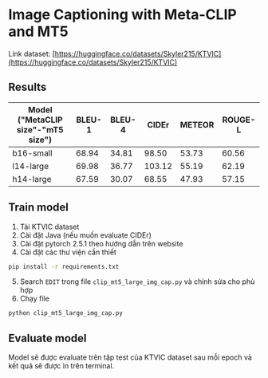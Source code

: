 # Image Captioning with Meta-CLIP and MT5

Link dataset: [https://huggingface.co/datasets/Skyler215/KTVIC](https://huggingface.co/datasets/Skyler215/KTVIC)

## Results

| Model ("MetaCLIP size"-"mT5 size") | BLEU-1 | BLEU-4 | **CIDEr** | METEOR | ROUGE-L |
|-------|-----------|--------|--------|---------|--------|
| b16-small | 68.94 | 34.81 | 98.50 | 53.73 | 60.56 |
| l14-large | 69.98 | 36.77 | 103.12 | 55.19 | 62.19 |
| h14-large | 67.59 | 30.07 | 68.55 | 47.93 | 57.15 |

## Train model

1. Tải KTVIC dataset
2. Cài đặt Java (nếu muốn evaluate CIDEr)
3. Cài đặt pytorch 2.5.1 theo hướng dẫn trên website
4. Cài đặt các thư viện cần thiết
```bash
pip install -r requirements.txt
```
5. Search `EDIT` trong file `clip_mt5_large_img_cap.py` và chỉnh sửa cho phù hợp
6. Chạy file
```bash
python clip_mt5_large_img_cap.py
```

## Evaluate model
Model sẽ được evaluate trên tập test của KTVIC dataset sau mỗi epoch và kết quả sẽ được in trên terminal.